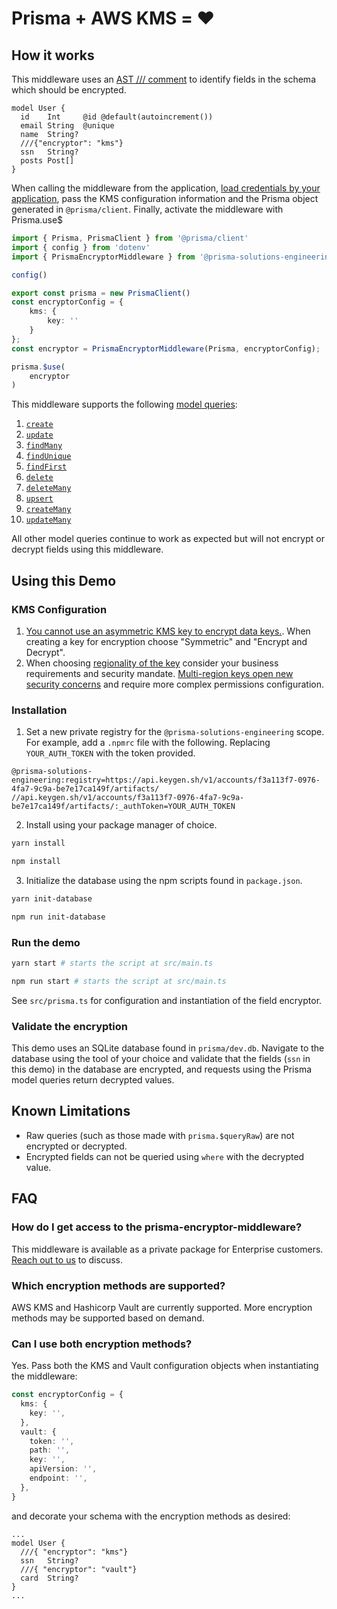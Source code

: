 # Prisma + AWS KMS = ❤️

## How it works

This middleware uses an [AST /// comment](https://www.prisma.io/docs/concepts/components/prisma-schema#comments) to identify fields in the schema which should be encrypted.

```
model User {
  id    Int     @id @default(autoincrement())
  email String  @unique
  name  String?
  ///{"encryptor": "kms"}
  ssn   String?
  posts Post[]
}
```

When calling the middleware from the application, [load credentials by your application](https://docs.aws.amazon.com/sdk-for-javascript/v2/developer-guide/setting-credentials-node.html), pass the KMS configuration information and the Prisma object generated in `@prisma/client`. Finally, activate the middleware with Prisma.use$

```ts
import { Prisma, PrismaClient } from '@prisma/client'
import { config } from 'dotenv'
import { PrismaEncryptorMiddleware } from '@prisma-solutions-engineering/prisma-encryptor-middleware';

config()

export const prisma = new PrismaClient()
const encryptorConfig = {
    kms: {
        key: ''
    }
};
const encryptor = PrismaEncryptorMiddleware(Prisma, encryptorConfig);

prisma.$use(
    encryptor
)
```

This middleware supports the following [model queries](https://www.prisma.io/docs/reference/api-reference/prisma-client-reference#model-queries):

1. [`create`](https://www.prisma.io/docs/reference/api-reference/prisma-client-reference#create)
2. [`update`](https://www.prisma.io/docs/reference/api-reference/prisma-client-reference#update)
3. [`findMany`](https://www.prisma.io/docs/reference/api-reference/prisma-client-reference#findmany)
4. [`findUnique`](https://www.prisma.io/docs/reference/api-reference/prisma-client-reference#findunique) 
5. [`findFirst`](https://www.prisma.io/docs/reference/api-reference/prisma-client-reference#findfirst)
6. [`delete`](https://www.prisma.io/docs/reference/api-reference/prisma-client-reference#delete)
7. [`deleteMany`](https://www.prisma.io/docs/reference/api-reference/prisma-client-reference#deleteMany)
8. [`upsert`](https://www.prisma.io/docs/reference/api-reference/prisma-client-reference#upsert)
9. [`createMany`](https://www.prisma.io/docs/reference/api-reference/prisma-client-reference#createMany)
10. [`updateMany`](https://www.prisma.io/docs/reference/api-reference/prisma-client-reference#updateMany)

All other model queries continue to work as expected but will not encrypt or decrypt fields using this middleware.

## Using this Demo

### KMS Configuration

1. [You cannot use an asymmetric KMS key to encrypt data keys.](https://docs.aws.amazon.com/kms/latest/APIReference/API_GenerateDataKey.html). When creating a key for encryption choose "Symmetric" and "Encrypt and Decrypt".
2. When choosing [regionality of the key](https://docs.aws.amazon.com/kms/latest/developerguide/multi-region-keys-overview.html) consider your business requirements and security mandate. [Multi-region keys open new security concerns](https://docs.aws.amazon.com/kms/latest/developerguide/multi-region-keys-overview.html#mrk-when-to-use) and require more complex permissions configuration. 

### Installation

1. Set a new private registry for the `@prisma-solutions-engineering` scope. For example, add a `.npmrc` file with the following. Replacing `YOUR_AUTH_TOKEN` with the token provided.

```
@prisma-solutions-engineering:registry=https://api.keygen.sh/v1/accounts/f3a113f7-0976-4fa7-9c9a-be7e17ca149f/artifacts/
//api.keygen.sh/v1/accounts/f3a113f7-0976-4fa7-9c9a-be7e17ca149f/artifacts/:_authToken=YOUR_AUTH_TOKEN
```
2. Install using your package manager of choice.

```bash
yarn install
```

```bash
npm install
```

3. Initialize the database using the npm scripts found in `package.json`.

```bash
yarn init-database
```

```bash
npm run init-database
```

### Run the demo

```bash
yarn start # starts the script at src/main.ts
```

```bash
npm run start # starts the script at src/main.ts
```

See `src/prisma.ts` for configuration and instantiation of the field encryptor.

### Validate the encryption

This demo uses an SQLite database found in `prisma/dev.db`. Navigate to the database using the tool of your choice and validate that the fields (`ssn` in this demo) in the database are encrypted, and requests using the Prisma model queries return decrypted values.

## Known Limitations

- Raw queries (such as those made with `prisma.$queryRaw`) are not encrypted or decrypted.
- Encrypted fields can not be queried using `where` with the decrypted value.

## FAQ

### How do I get access to the prisma-encryptor-middleware?

This middleware is available as a private package for Enterprise customers. [Reach out to us](https://www.prisma.io/prisma-enterprise) to discuss.

### Which encryption methods are supported?

AWS KMS and Hashicorp Vault are currently supported. More encryption methods may be supported based on demand.

### Can I use both encryption methods?

Yes. Pass both the KMS and Vault configuration objects when instantiating the middleware:

```ts
const encryptorConfig = {
  kms: {
    key: '',
  },
  vault: {
    token: '',
    path: '',
    key: '',
    apiVersion: '',
    endpoint: '',
  },
}
```

and decorate your schema with the encryption methods as desired:

```prisma
...
model User {
  ///{ "encryptor": "kms"}
  ssn   String?
  ///{ "encryptor": "vault"}
  card  String?
}
...
```